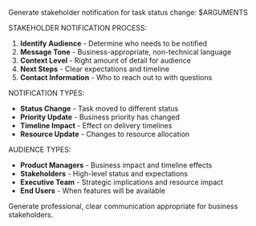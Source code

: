 Generate stakeholder notification for task status change: $ARGUMENTS

STAKEHOLDER NOTIFICATION PROCESS:

1. **Identify Audience** - Determine who needs to be notified
2. **Message Tone** - Business-appropriate, non-technical language
3. **Context Level** - Right amount of detail for audience
4. **Next Steps** - Clear expectations and timeline
5. **Contact Information** - Who to reach out to with questions

NOTIFICATION TYPES:

- **Status Change** - Task moved to different status
- **Priority Update** - Business priority has changed
- **Timeline Impact** - Effect on delivery timelines
- **Resource Update** - Changes to resource allocation

AUDIENCE TYPES:

- **Product Managers** - Business impact and timeline effects
- **Stakeholders** - High-level status and expectations
- **Executive Team** - Strategic implications and resource impact
- **End Users** - When features will be available

Generate professional, clear communication appropriate for business stakeholders.
